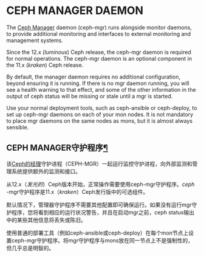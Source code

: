 # CEPH MANAGER DAEMON

The [Ceph Manager](https://docs.ceph.com/docs/nautilus/glossary/#term-ceph-manager) daemon \(ceph-mgr\) runs alongside monitor daemons, to provide additional monitoring and interfaces to external monitoring and management systems.

Since the 12.x \(_luminous_\) Ceph release, the ceph-mgr daemon is required for normal operations. The ceph-mgr daemon is an optional component in the 11.x \(_kraken_\) Ceph release.

By default, the manager daemon requires no additional configuration, beyond ensuring it is running. If there is no mgr daemon running, you will see a health warning to that effect, and some of the other information in the output of ceph status will be missing or stale until a mgr is started.

Use your normal deployment tools, such as ceph-ansible or ceph-deploy, to set up ceph-mgr daemons on each of your mon nodes. It is not mandatory to place mgr daemons on the same nodes as mons, but it is almost always sensible.

## CEPH MANAGER守护程序[¶](https://docs.ceph.com/docs/nautilus/mgr/#ceph-manager-daemon)

该[Ceph的经理](https://docs.ceph.com/docs/nautilus/glossary/#term-ceph-manager)守护进程（CEPH-MGR）一起运行监控守护进程，向外部监测和管理系统提供额外的监测和接口。

从12.x（_发光的_）Ceph版本开始，正常操作需要使用ceph-mgr守护程序。_ceph_ -mgr守护程序是11.x（_kraken_）Ceph发行版中的可选组件。

默认情况下，管理器守护程序不需要其他配置即可确保运行。如果没有运行mgr守护程序，您将看到相应的运行状况警告，并且在启动mgr之前，ceph status输出中的某些其他信息将丢失或陈旧。

使用普通的部署工具（例如ceph-ansible或ceph-deploy）在每个mon节点上设置ceph-mgr守护程序。将mgr守护程序与mons放在同一节点上不是强制性的，但几乎总是明智的。

